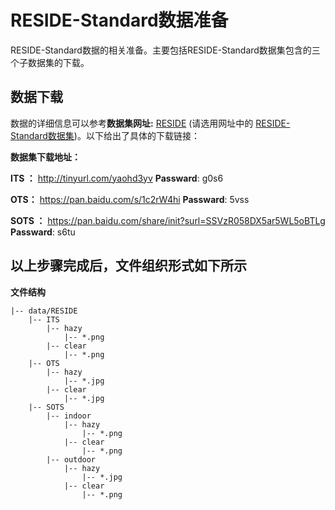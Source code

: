 # RESIDE-Standard数据准备

RESIDE-Standard数据的相关准备。主要包括RESIDE-Standard数据集包含的三个子数据集的下载。

## 数据下载

数据的详细信息可以参考**数据集网址:**  [RESIDE](https://sites.google.com/view/reside-dehaze-datasets/) (请选用网址中的 [RESIDE-Standard数据集](https://sites.google.com/view/reside-dehaze-datasets/reside-standard))。以下给出了具体的下载链接：

**数据集下载地址：**

**ITS ：** http://tinyurl.com/yaohd3yv                                    **Passward**:  g0s6

**OTS：**  https://pan.baidu.com/s/1c2rW4hi                                                             **Passward**:  5vss

**SOTS ：** https://pan.baidu.com/share/init?surl=SSVzR058DX5ar5WL5oBTLg  **Passward**:  s6tu



## 以上步骤完成后，文件组织形式如下所示

**文件结构**


```
|-- data/RESIDE
	|-- ITS
		|-- hazy
			|-- *.png
		|-- clear
			|-- *.png
	|-- OTS
		|-- hazy
			|-- *.jpg
		|-- clear
			|-- *.jpg
	|-- SOTS
		|-- indoor
			|-- hazy
				|-- *.png
			|-- clear
				|-- *.png
		|-- outdoor
			|-- hazy
				|-- *.jpg
			|-- clear
				|-- *.png
```

